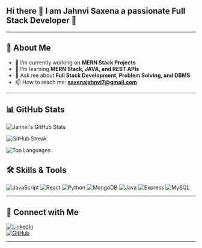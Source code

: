 ## Hi there 👋 I am Jahnvi Saxena   a passionate Full Stack Developer  🚀 


 

---

## 🚀 About Me  

- 🔭 I’m currently working on **MERN Stack Projects**  
- 🌱 I’m learning **MERN Stack, JAVA, and REST APIs**  
- 💬 Ask me about **Full Stack Development, Problem Solving, and DBMS**  
- 📫 How to reach me: **saxenajahnvi7@gmail.com**  

---
## 📊 GitHub Stats  
![Jahnvi's GitHub Stats](https://github-readme-stats.vercel.app/api?username=jahnvi2204&show_icons=true&theme=radical)  


![GitHub Streak](https://streak-stats.demolab.com/?user=jahnvi2204&theme=dark&hide_border=true)

![Top Languages](https://github-readme-stats.vercel.app/api/top-langs/?username=jahnvi2204&layout=compact&theme=radical)



## 🛠️ Skills & Tools  

![JavaScript](https://img.shields.io/badge/-JavaScript-05122A?style=flat&logo=javascript)  ![React](https://img.shields.io/badge/-React-05122A?style=flat&logo=react)  ![Python](https://img.shields.io/badge/-Python-05122A?style=flat&logo=python)  ![MongoDB](https://img.shields.io/badge/-MongoDB-05122A?style=flat&logo=mongodb)  ![Java](https://img.shields.io/badge/-Java-05122A?style=flat&logo=java)  ![Express](https://img.shields.io/badge/-Express-05122A?style=flat&logo=express)  ![MySQL](https://img.shields.io/badge/-MySQL-05122A?style=flat&logo=mysql)



  

---

## 🔗 Connect with Me  

[![LinkedIn](https://img.shields.io/badge/-LinkedIn-0077B5?style=flat&logo=linkedin&logoColor=white)](https://linkedin.com/in/jahnvi-saxena-738270247/)  
[![GitHub](https://img.shields.io/badge/-GitHub-333?style=flat&logo=github&logoColor=white)](https://github.com//jahnvi2204)  

---


<!--
**jahnvi2204/jahnvi2204** is a ✨ _special_ ✨ repository because its `README.md` (this file) appears on your GitHub profile.

Here are some ideas to get you started:

- 🔭 I’m currently working on ...
- 🌱 I’m currently learning ...
- 👯 I’m looking to collaborate on ...
- 🤔 I’m looking for help with ...
- 💬 Ask me about ...
- 📫 How to reach me: ...
- 😄 Pronouns: ...
- ⚡ Fun fact: ...
-->
